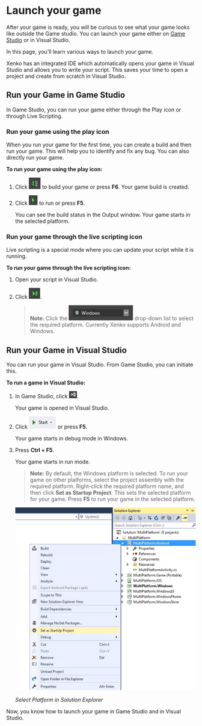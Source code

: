 # Launch your game

After your game is ready, you will be curious to see what your game looks like outside the Game studio. You can launch your game either on [Game Studio](xref:game-studio) or in Visual Studio.

In this page, you’ll learn various ways to launch your game.

Xenko has an integrated IDE which automatically opens your game in Visual Studio and allows you to write your script. This saves your time to open a project and create from scratch in Visual Studio.

## Run your Game in Game Studio

In Game Studio, you can run your game either through the Play icon or through Live Scripting.

### Run your game using the play icon

When you run your game for the first time, you can create a build and then run your game. This will help you to identify and fix any bug. You can also directly run your game.

**To run your game using the play icon:**

1. Click ![Build](media/launch-your-game-build-icon.png) to build your game or press **F6**.
   Your game build is created.

2. Click ![Play](media/launch-your-game-play-icon.png) to run or press **F5**.

   You can see the build status in the Output window. Your game starts in the selected platform.

### Run your game through the live scripting icon

Live scripting is a special mode where you can update your script while it is running.

**To run your game through the live scripting icon:**

1. Open your script in Visual Studio.
2. Click ![Live-scripting](media/launch-your-game-live-scripting-icon.png).

   >**Note:** Click the ![List](media/launch-your-game-platform-list.png) drop-down list to select the required platform. Currently Xenko supports Android and Windows.

## Run your Game in Visual Studio

You can run your game in Visual Studio. From Game Studio, you can initiate this.

**To run a game in Visual Studio:**

1. In Game Studio, click ![IDE](media/launch-your-game-ide-icon.png).

   Your game is opened in Visual Studio.

2. Click ![Start button](media/launch-your-game-start-button.png) or press **F5**.

   Your game starts in debug mode in Windows.
3. Press **Ctrl + F5**.

   Your game starts in run mode.

   >**Note:** By default, the Windows platform is selected. To run your game on other platforms, select the project assembly with the required platform. Right-click the required platform name, and then click **Set as Startup Project**. This sets the selected platform for your game. Press **F5** to run your game in the selected platform.

   ![Solution explorer](media/launch-your-game-select-platform.png)

   _Select Platform in Solution Explorer_

Now, you know how to launch your game in Game Studio and in Visual Studio.